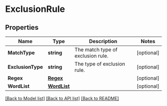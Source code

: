# ExclusionRule

## Properties

Name | Type | Description | Notes
------------ | ------------- | ------------- | -------------
**MatchType** | **string** | The match type of exclusion rule. | [optional] 
**ExclusionType** | **string** | The type of exclusion rule. | [optional] 
**Regex** | [**Regex**](Regex.md) |  | [optional] 
**WordList** | [**WordList**](WordList.md) |  | [optional] 

[[Back to Model list]](../README.md#documentation-for-models) [[Back to API list]](../README.md#documentation-for-api-endpoints) [[Back to README]](../README.md)


